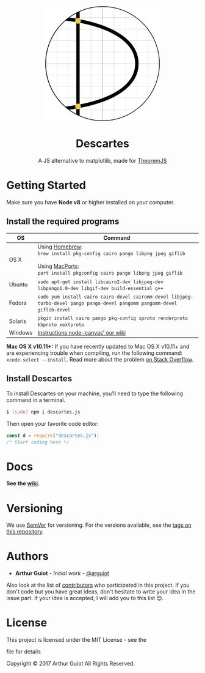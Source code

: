 <div align="center"><img src="assets/logo.svg" alt="Descartes' logo" height="300"><h1>Descartes</h1>
  A JS alternative to matplotlib, made for <a href="https://theorem.js.org">TheoremJS</a></div>

# Getting Started

Make sure you have **Node v8** or higher installed on your computer.

## Install the required programs

<table>
	<thead>
		<tr>
			<th>OS</th>
			<th>Command</th>
		</tr>
	</thead>
	<tbody>
		<tr>
			<td>OS X</td>
			<td>Using <a href="https://brew.sh/" rel="nofollow">Homebrew</a>:<br><code>brew install pkg-config cairo pango libpng jpeg giflib</code><br><br>Using <a href="https://www.macports.org/" rel="nofollow">MacPorts</a>:<br><code>port install pkgconfig cairo pango libpng jpeg giflib</code></td>
		</tr>
		<tr>
			<td>Ubuntu</td>
			<td><code>sudo apt-get install libcairo2-dev libjpeg-dev libpango1.0-dev libgif-dev build-essential g++</code></td>
		</tr>
		<tr>
			<td>Fedora</td>
			<td><code>sudo yum install cairo cairo-devel cairomm-devel libjpeg-turbo-devel pango pango-devel pangomm pangomm-devel giflib-devel</code></td>
		</tr>
		<tr>
			<td>Solaris</td>
			<td><code>pkgin install cairo pango pkg-config xproto renderproto kbproto xextproto</code></td>
		</tr>
		<tr>
			<td>Windows</td>
			<td><a href="https://github.com/Automattic/node-canvas/wiki/Installation---Windows">Instructions node-canvas' our wiki</a></td>
		</tr>
	</tbody>
</table>

**Mac OS X v10.11+:** If you have recently updated to Mac OS X v10.11+ and are experiencing trouble when compiling, run the following command: `xcode-select --install`. Read more about the problem [on Stack Overflow](http://stackoverflow.com/a/32929012/148072).

## Install Descartes

To install Descartes on your machine, you'll need to type the following command in a terminal.

```bash
$ [sudo] npm i descartes.js
```

Then open your favorite code editor:

```javascript
const d = require("descartes.js");
/* Start coding here */
```

# Docs

**See the [wiki](https://github.com/arguiot/Descartes/wiki).**

# Versioning

We use [SemVer](http://semver.org/) for versioning. For the versions available, see the [tags on this repository](https://github.com/arguiot/TheoremJS/tags).

# Authors

- **Arthur Guiot** - _Initial work_ - [@arguiot](https://github.com/arguiot)

Also look at the list of [contributors](https://github.com/arguiot/TheoremJS/contributors) who participated in this project. If you don't code but you have great ideas, don't hesitate to write your idea in the issue part. If your idea is accepted, I will add you to this list 😊.

# License

This project is licensed under the MIT License - see the

<license> file for details</license>

Copyright © 2017 Arthur Guiot All Rights Reserved.
